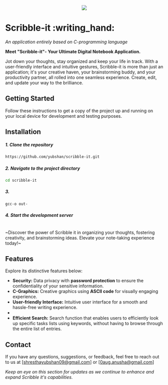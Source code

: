 
<div align="center">
  <img src="https://github.com/yubshan/scribble-it/assets/140963281/62c3e1d7-c21b-4095-9b53-11960a8a5069">
</div>

<h1 align="left">Scribble-it :writing_hand:</h1>


<p align="justify">
  <i> An application entirely based on C-programming language</i>
</p>


**Meet "Scribble-it"- Your Ultimate Digital Notebook Application.**

Jot down your thoughts, stay organized and keep your life in track.
With a user-friendly interface and intuitive gestures, Scribble-it is more than just an application; it's your creative haven, your brainstorming buddy, and your productivity partner, all rolled into one seamless experience. Create, edit, and update your way to the brilliance.



## Getting Started
Follow these instructions to get a copy of the project up and running on your local device for development and testing purposes.

## Installation
  
##### 1. Clone the repository 

```sh
https://github.com/yubshan/scribble-it.git
```

##### 2. Navigate to the project directory

```sh
cd scribble-it
```

##### 3. 


```sh
gcc-o out-
```

##### 4. Start the development server

```sh

```

~Discover the power of Scribble it in organizing your thoughts, fostering creativity, and brainstorming ideas. Elevate your note-taking experience today!~


## Features
 Explore its distinctive features below:
- **Security:** Data privacy with **password protection** to ensure the confidentiality of your sensitive information.
- **C-Graphics:** Creative graphics using **ASCII code** for visually engaging experience.
- **User-friendly Interface:** Intuitive user interface for a smooth and hassle-free writing experience.
- 
- **Efficient Search:** Search function that enables users to efficiently look up specific tasks lists using keywords, without having to browse through the entire list of entries.



## Contact

If you have any questions, suggestions, or feedback, feel free to reach out to us at [shresthayubshan09@gmail.com] or [0aug.anusha@gmail.com]

_Keep an eye on this section for updates as we continue to enhance and expand Scribble it's capabilities._




